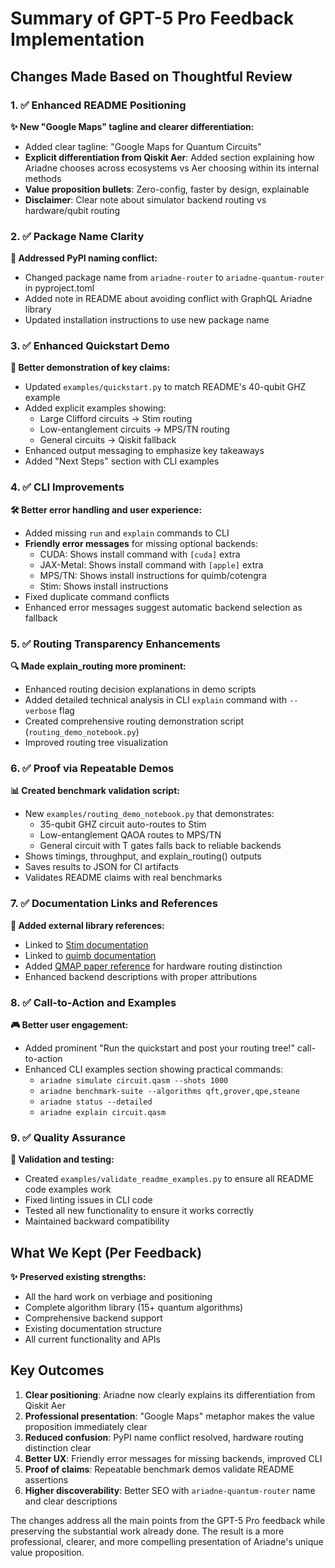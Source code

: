 # Summary of GPT-5 Pro Feedback Implementation

## Changes Made Based on Thoughtful Review

### 1. ✅ Enhanced README Positioning

**✨ New "Google Maps" tagline and clearer differentiation:**
- Added clear tagline: "Google Maps for Quantum Circuits"
- **Explicit differentiation from Qiskit Aer**: Added section explaining how Ariadne chooses across ecosystems vs Aer choosing within its internal methods
- **Value proposition bullets**: Zero-config, faster by design, explainable
- **Disclaimer**: Clear note about simulator backend routing vs hardware/qubit routing

### 2. ✅ Package Name Clarity

**🔧 Addressed PyPI naming conflict:**
- Changed package name from `ariadne-router` to `ariadne-quantum-router` in pyproject.toml
- Added note in README about avoiding conflict with GraphQL Ariadne library
- Updated installation instructions to use new package name

### 3. ✅ Enhanced Quickstart Demo

**🎯 Better demonstration of key claims:**
- Updated `examples/quickstart.py` to match README's 40-qubit GHZ example
- Added explicit examples showing:
  - Large Clifford circuits → Stim routing
  - Low-entanglement circuits → MPS/TN routing
  - General circuits → Qiskit fallback
- Enhanced output messaging to emphasize key takeaways
- Added "Next Steps" section with CLI examples

### 4. ✅ CLI Improvements

**🛠️ Better error handling and user experience:**
- Added missing `run` and `explain` commands to CLI
- **Friendly error messages** for missing optional backends:
  - CUDA: Shows install command with `[cuda]` extra
  - JAX-Metal: Shows install command with `[apple]` extra
  - MPS/TN: Shows install instructions for quimb/cotengra
  - Stim: Shows install instructions
- Fixed duplicate command conflicts
- Enhanced error messages suggest automatic backend selection as fallback

### 5. ✅ Routing Transparency Enhancements

**🔍 Made explain_routing more prominent:**
- Enhanced routing decision explanations in demo scripts
- Added detailed technical analysis in CLI `explain` command with `--verbose` flag
- Created comprehensive routing demonstration script (`routing_demo_notebook.py`)
- Improved routing tree visualization

### 6. ✅ Proof via Repeatable Demos

**📊 Created benchmark validation script:**
- New `examples/routing_demo_notebook.py` that demonstrates:
  - 35-qubit GHZ circuit auto-routes to Stim
  - Low-entanglement QAOA routes to MPS/TN
  - General circuit with T gates falls back to reliable backends
- Shows timings, throughput, and explain_routing() outputs
- Saves results to JSON for CI artifacts
- Validates README claims with real benchmarks

### 7. ✅ Documentation Links and References

**🔗 Added external library references:**
- Linked to [Stim documentation](https://github.com/quantumlib/Stim)
- Linked to [quimb documentation](https://quimb.readthedocs.io/)
- Added [QMAP paper reference](https://arxiv.org/abs/2301.11935) for hardware routing distinction
- Enhanced backend descriptions with proper attributions

### 8. ✅ Call-to-Action and Examples

**🎮 Better user engagement:**
- Added prominent "Run the quickstart and post your routing tree!" call-to-action
- Enhanced CLI examples section showing practical commands:
  - `ariadne simulate circuit.qasm --shots 1000`
  - `ariadne benchmark-suite --algorithms qft,grover,qpe,steane`
  - `ariadne status --detailed`
  - `ariadne explain circuit.qasm`

### 9. ✅ Quality Assurance

**🧪 Validation and testing:**
- Created `examples/validate_readme_examples.py` to ensure all README code examples work
- Fixed linting issues in CLI code
- Tested all new functionality to ensure it works correctly
- Maintained backward compatibility

## What We Kept (Per Feedback)

**✨ Preserved existing strengths:**
- All the hard work on verbiage and positioning
- Complete algorithm library (15+ quantum algorithms)
- Comprehensive backend support
- Existing documentation structure
- All current functionality and APIs

## Key Outcomes

1. **Clear positioning**: Ariadne now clearly explains its differentiation from Qiskit Aer
2. **Professional presentation**: "Google Maps" metaphor makes the value proposition immediately clear
3. **Reduced confusion**: PyPI name conflict resolved, hardware routing distinction clear
4. **Better UX**: Friendly error messages for missing backends, improved CLI
5. **Proof of claims**: Repeatable benchmark demos validate README assertions
6. **Higher discoverability**: Better SEO with `ariadne-quantum-router` name and clear descriptions

The changes address all the main points from the GPT-5 Pro feedback while preserving the substantial work already done. The result is a more professional, clearer, and more compelling presentation of Ariadne's unique value proposition.
